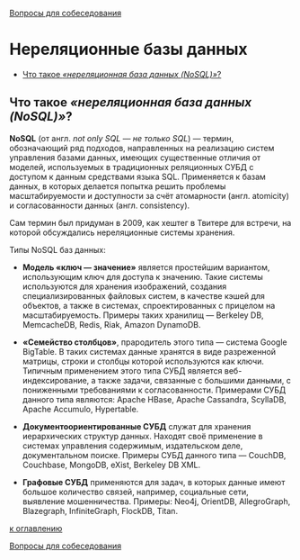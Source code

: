 [Вопросы для собеседования](README.md)

# Нереляционные базы данных
+ [Что такое _«нереляционная база данных (NoSQL)»_?](#что-такое-нереляционная-база-данных-nosql)

## Что такое _«нереляционная база данных (NoSQL)»_?
__NoSQL__ (от англ. _not only SQL — не только SQL_) — термин, обозначающий ряд подходов, направленных на реализацию систем управления базами данных, имеющих существенные отличия от моделей, используемых в традиционных реляционных СУБД с доступом к данным средствами языка SQL. Применяется к базам данных, в которых делается попытка решить проблемы масштабируемости и доступности за счёт атомарности (англ. atomicity) и согласованности данных (англ. consistency).

Сам термин был придуман в 2009, как хештег в Твитере для встречи, на которой обсуждались нереляционные системы хранения.

Типы NoSQL баз данных:
+ __Модель «ключ — значение»__ является простейшим вариантом, использующим ключ для доступа к значению. Такие системы используются для хранения изображений, создания специализированных файловых систем, в качестве кэшей для объектов, а также в системах, спроектированных с прицелом на масштабируемость. Примеры таких хранилищ — Berkeley DB, MemcacheDB, Redis, Riak, Amazon DynamoDB.

+ __«Семейство столбцов»__, прародитель этого типа — система Google BigTable. В таких системах данные хранятся в виде разреженной матрицы, строки и столбцы которой используются как ключи. Типичным применением этого типа СУБД является веб-индексирование, а также задачи, связанные с большими данными, с пониженными требованиями к согласованности. Примерами СУБД данного типа являются: Apache HBase, Apache Cassandra, ScyllaDB, Apache Accumulo, Hypertable.

+ __Документоориентированные СУБД__ служат для хранения иерархических структур данных. Находят своё применение в системах управления содержимым, издательском деле, документальном поиске. Примеры СУБД данного типа — CouchDB, Couchbase, MongoDB, eXist, Berkeley DB XML.

+ __Графовые СУБД__ применяются для задач, в которых данные имеют большое количество связей, например, социальные сети, выявление мошенничества. Примеры: Neo4j, OrientDB, AllegroGraph, Blazegraph, InfiniteGraph, FlockDB, Titan.

[к оглавлению](#Нереляционные-базы-данных)


[Вопросы для собеседования](README.md)